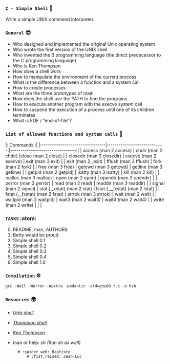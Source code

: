 ### `C - Simple Shell` :dart:
Write a simple UNIX command interpreter.

### `General`   :sunglasses:

* Who designed and implemented the original Unix operating system
* Who wrote the first version of the UNIX shell
* Who invented the B programming language (the direct predecessor to the C programming language)
* Who is Ken Thompson
* How does a shell work
* How to manipulate the environment of the current process
* What is the difference between a function and a system call
* How to create processes
* What are the three prototypes of main
* How does the shell use the PATH to find the programs
* How to execute another program with the execve system call
* How to suspend the execution of a process until one of its children terminates
* What is EOF / “end-of-file”?


### `List of allowed functions and system calls`     :floppy_disk:

|: Commands :|
|:-------------------------------|:---------------------------:|--------------------------------:|
| access (man 2 access)          | chdir (man 2 chdir)         |close (man 2 close)              |
| closedir (man 3 closedir)      | execve (man 2 execve)       | exit (man 3 exit)               |
| exit (man 2 _exit)             | fflush (man 3 fflush)       | fork (man 2 fork)               |
| free (man 3 free)              | getcwd (man 3 getcwd)       | getline (man 3 getline)         |
| getpid (man 2 getpid)          | isatty (man 3 isatty)       | kill (man 2 kill)               |
| malloc (man 3 malloc)          | open (man 2 open)           | opendir (man 3 opendir)         |
| perror (man 3 perror)          | read (man 2 read)           | readdir (man 3 readdir)         |
| signal (man 2 signal)          | stat ( _xstat) (man 2 stat) | lstat ( __lxstat) (man 2 lstat) |
| fstat (__fxstat) (man 2 fstat) | strtok (man 3 strtok)       | wait (man 2 wait)               |
| waitpid (man 2 waitpid)        | wait3 (man 2 wait3)         | wait4 (man 2 wait4)             |
| write (man 2 write)            |                             |                                 |

###  `TASKS`  :atom:

0. README, man, AUTHORS
1. Betty would be proud
2. Simple shell 0.1
3. Simple shell 0.2
4. Simple shell 0.3
5. Simple shell 0.4
6. Simple shell 1.0

### `Compilation`    :gear:

```
gcc -Wall -Werror -Wextra -pedantic -std=gnu89 *.c -o hsh

```

### `Resources`   :earth_africa:

* [*Unix shell*](https://intranet.hbtn.io/rltoken/McTQ6qvcqZZQlZtZdjdVnQ).
* [*Thompson shell*](https://intranet.hbtn.io/rltoken/FLRzIA3zLln5XV7erPHgsQ).
* [*Ken Thompson*](https://intranet.hbtn.io/rltoken/Pzs_A3Wo6LTHE8WX_uKiWg).
* man or help: sh _(Run sh as well)_


        # :spider_web: Baptiste
	        # :fist_raised: Jean-Luc

```


```